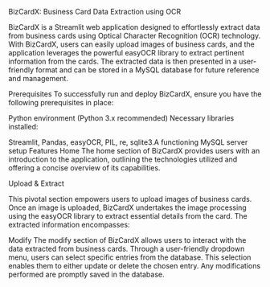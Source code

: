 BizCardX: Business Card Data Extraction using OCR

BizCardX is a Streamlit web application designed to effortlessly extract data from business cards using Optical Character Recognition (OCR) technology. With BizCardX, users can easily upload images of business cards, and the application leverages the powerful easyOCR library to extract pertinent information from the cards. The extracted data is then presented in a user-friendly format and can be stored in a MySQL database for future reference and management.

Prerequisites
To successfully run and deploy BizCardX, ensure you have the following prerequisites in place:

Python environment (Python 3.x recommended) Necessary libraries installed: 

Streamlit, Pandas, easyOCR, PIL, re, sqlite3.A functioning MySQL server setup Features Home The home section of BizCardX provides users with an introduction to the application, outlining the technologies utilized and offering a concise overview of its capabilities.

Upload & Extract

This pivotal section empowers users to upload images of business cards. Once an image is uploaded, BizCardX undertakes the image processing using the easyOCR library to extract essential details from the card. The extracted information encompasses:

Modify
The modify section of BizCardX allows users to interact with the data extracted from business cards. Through a user-friendly dropdown menu, users can select specific entries from the database. This selection enables them to either update or delete the chosen entry. Any modifications performed are promptly saved in the database.
